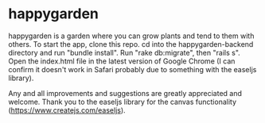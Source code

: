 # happygarden

happygarden is a garden where you can grow plants and tend to them with others. To start the app, clone this repo. cd into the happygarden-backend directory and run "bundle install". Run "rake db:migrate", then "rails s". Open the index.html file in the latest version of Google Chrome (I can confirm it doesn't work in Safari probably due to something with the easeljs library). 

Any and all improvements and suggestions are greatly appreciated and welcome. Thank you to the easeljs library for the canvas functionality (https://www.createjs.com/easeljs). 
